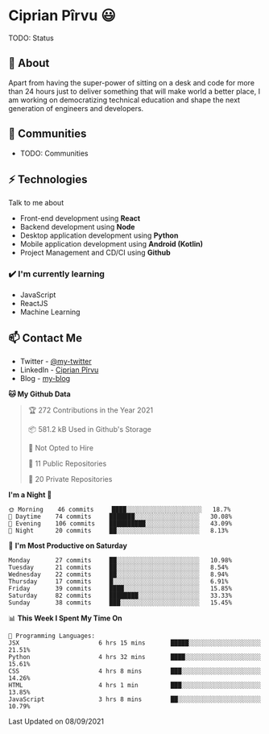 # Ciprian Pîrvu 😃

TODO: Status

## 🧐 About

Apart from having the super-power of sitting on a desk and code for more than 24 hours just to deliver something that will make world a better place, I am working on democratizing technical education and shape the next generation of engineers and developers.

## 👯 Communities

-   TODO: Communities

## ⚡ Technologies

Talk to me about

-   Front-end development using **React**
-   Backend development using **Node**
-   Desktop application development using **Python**
-   Mobile application development using **Android (Kotlin)**
-   Project Management and CD/CI using **Github**

### ✔️ I'm currently learning

-   JavaScript
-   ReactJS
-   Machine Learning

## 📫 Contact Me

-   Twitter - [@my-twitter]()
-   LinkedIn - [Ciprian Pîrvu](https://www.linkedin.com/in/p%C3%AErvu-ciprian-cristian-4415991b1/)
-   Blog - [my-blog]()

<!--START_SECTION:waka-->
**🐱 My Github Data** 

> 🏆 272 Contributions in the Year 2021
 > 
> 📦 581.2 kB Used in Github's Storage 
 > 
> 🚫 Not Opted to Hire
 > 
> 📜 11 Public Repositories 
 > 
> 🔑 20 Private Repositories  
 > 
**I'm a Night 🦉** 

```text
🌞 Morning    46 commits     ████░░░░░░░░░░░░░░░░░░░░░   18.7% 
🌆 Daytime    74 commits     ███████░░░░░░░░░░░░░░░░░░   30.08% 
🌃 Evening    106 commits    ██████████░░░░░░░░░░░░░░░   43.09% 
🌙 Night      20 commits     ██░░░░░░░░░░░░░░░░░░░░░░░   8.13%

```
📅 **I'm Most Productive on Saturday** 

```text
Monday       27 commits     ██░░░░░░░░░░░░░░░░░░░░░░░   10.98% 
Tuesday      21 commits     ██░░░░░░░░░░░░░░░░░░░░░░░   8.54% 
Wednesday    22 commits     ██░░░░░░░░░░░░░░░░░░░░░░░   8.94% 
Thursday     17 commits     █░░░░░░░░░░░░░░░░░░░░░░░░   6.91% 
Friday       39 commits     ████░░░░░░░░░░░░░░░░░░░░░   15.85% 
Saturday     82 commits     ████████░░░░░░░░░░░░░░░░░   33.33% 
Sunday       38 commits     ███░░░░░░░░░░░░░░░░░░░░░░   15.45%

```


📊 **This Week I Spent My Time On** 

```text
💬 Programming Languages: 
JSX                      6 hrs 15 mins       █████░░░░░░░░░░░░░░░░░░░░   21.51% 
Python                   4 hrs 32 mins       ████░░░░░░░░░░░░░░░░░░░░░   15.61% 
CSS                      4 hrs 8 mins        ███░░░░░░░░░░░░░░░░░░░░░░   14.26% 
HTML                     4 hrs 1 min         ███░░░░░░░░░░░░░░░░░░░░░░   13.85% 
JavaScript               3 hrs 8 mins        ██░░░░░░░░░░░░░░░░░░░░░░░   10.79%

```


 Last Updated on 08/09/2021
<!--END_SECTION:waka-->
